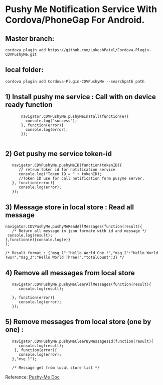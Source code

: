 # Pushy Me Notification Service With Cordova/PhoneGap For Android.

## Master branch:
 
 ```
cordova plugin add https://github.com/LokeshPatel/Cordova-Plugin-CDVPushyMe.git
 ```
## local folder:

 ``` 
cordova plugin add Cordova-Plugin-CDVPushyMe --searchpath path

```

## 1) Install pushy me service : Call with on device ready function

 ```  
        navigator.CDVPushyMe.pushyMeInstall(function(e){
          console.log("success");
        }, function(error){
          console.log(error);
        });
     
 ``` 
  
## 2) Get pushy me service token-id 
  ```
     navigator.CDVPushyMe.pushyMeID(function(tokenID){
        // retrun token id for notification service
        console.log("Token ID = " + tokenID);
        //Token ID use for call notification form pusyme server.
     }, function(error){
        console.log(error);
     });
```
## 3) Message store in local store : Read all message  
  ```
 navigator.CDVPushyMe.pushyMeReadAllMessages(function(result){
     /* Return all message in json formate with id and message */
   console.log(result);
 },function(e){console.log(e)}
 );
 
 /* Result format : {"msg_1":"Hello World One !","msg_2":"Hello World Two!","msg_3":"Hello World Three!","totalCount":3} */
```
## 4) Remove all messages from local store  
  ```
     navigator.CDVPushyMe.pushyMeClearAllMessages(function(result){
        console.log(result);
       
     }, function(error){
        console.log(error);
     });
```

## 5) Remove messages from local store (one by one) : 
  ```
     navigator.CDVPushyMe.pushyMeClearByMessagesId(function(result){
        console.log(result);
      }, function(error){
        console.log(error);
     },"msg_1");
     
     /* Message get from local store list */
```

Reference: [Pushy-Me Doc](https://pushy.me/docs)

